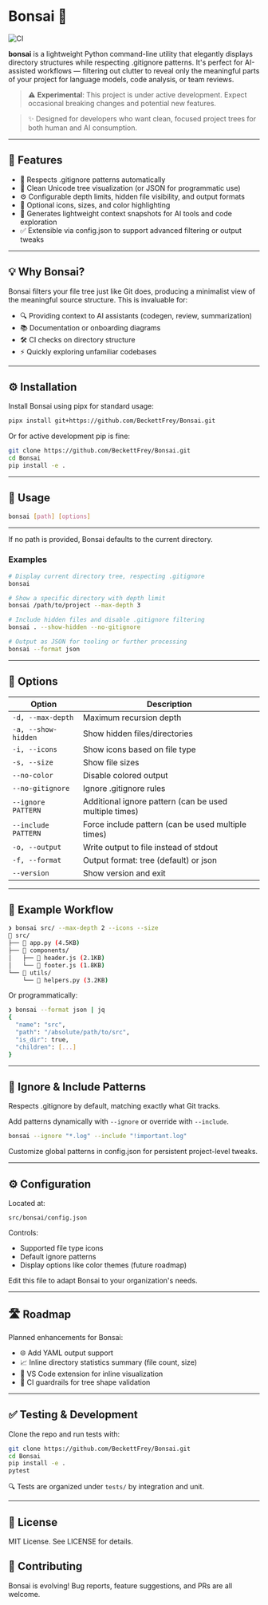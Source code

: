 # Bonsai 🌳
![CI](https://github.com/BeckettFrey/Bonsai/actions/workflows/test.yml/badge.svg)

**bonsai** is a lightweight Python command-line utility that elegantly displays directory structures while respecting .gitignore patterns. It's perfect for AI-assisted workflows — filtering out clutter to reveal only the meaningful parts of your project for language models, code analysis, or team reviews.

> ⚠️ **Experimental**: This project is under active development. Expect occasional breaking changes and potential new features.

> ✨ Designed for developers who want clean, focused project trees for both human and AI consumption.

---

## 🔧 Features

- 🌱 Respects .gitignore patterns automatically
- 📂 Clean Unicode tree visualization (or JSON for programmatic use)
- ⚙️ Configurable depth limits, hidden file visibility, and output formats
- 🎨 Optional icons, sizes, and color highlighting
- 🚀 Generates lightweight context snapshots for AI tools and code exploration
- ✅ Extensible via config.json to support advanced filtering or output tweaks

---

## 💡 Why Bonsai?

Bonsai filters your file tree just like Git does, producing a minimalist view of the meaningful source structure. This is invaluable for:

- 🔍 Providing context to AI assistants (codegen, review, summarization)
- 📚 Documentation or onboarding diagrams
- 🛠️ CI checks on directory structure
- ⚡ Quickly exploring unfamiliar codebases

---

## ⚙️ Installation

Install Bonsai using pipx for standard usage:

```bash
pipx install git+https://github.com/BeckettFrey/Bonsai.git
```

Or for active development pip is fine:

```bash
git clone https://github.com/BeckettFrey/Bonsai.git
cd Bonsai
pip install -e .
```

---

## 🚀 Usage

```bash
bonsai [path] [options]
```

---

If no path is provided, Bonsai defaults to the current directory.

### Examples

```bash
# Display current directory tree, respecting .gitignore
bonsai

# Show a specific directory with depth limit
bonsai /path/to/project --max-depth 3

# Include hidden files and disable .gitignore filtering
bonsai . --show-hidden --no-gitignore

# Output as JSON for tooling or further processing
bonsai --format json
```

---

## 📝 Options

| Option | Description |
|--------|-------------|
| `-d, --max-depth` | Maximum recursion depth |
| `-a, --show-hidden` | Show hidden files/directories |
| `-i, --icons` | Show icons based on file type |
| `-s, --size` | Show file sizes |
| `--no-color` | Disable colored output |
| `--no-gitignore` | Ignore .gitignore rules |
| `--ignore PATTERN` | Additional ignore pattern (can be used multiple times) |
| `--include PATTERN` | Force include pattern (can be used multiple times) |
| `-o, --output` | Write output to file instead of stdout |
| `-f, --format` | Output format: tree (default) or json |
| `--version` | Show version and exit |

---

## 🧠 Example Workflow

```bash
❯ bonsai src/ --max-depth 2 --icons --size
📁 src/
├── 🐍 app.py (4.5KB)
├── 📁 components/
│   ├── 📜 header.js (2.1KB)
│   └── 📜 footer.js (1.8KB)
└── 📁 utils/
    └── 📜 helpers.py (3.2KB)
```

Or programmatically:

```bash
❯ bonsai --format json | jq
{
  "name": "src",
  "path": "/absolute/path/to/src",
  "is_dir": true,
  "children": [...]
}
```

---

## 🚫 Ignore & Include Patterns

Respects .gitignore by default, matching exactly what Git tracks.

Add patterns dynamically with `--ignore` or override with `--include`.

```bash
bonsai --ignore "*.log" --include "!important.log"
```

Customize global patterns in config.json for persistent project-level tweaks.

---

## ⚙️ Configuration

Located at:

```
src/bonsai/config.json
```

Controls:

- Supported file type icons
- Default ignore patterns
- Display options like color themes (future roadmap)

Edit this file to adapt Bonsai to your organization's needs.

---

## 🛣️ Roadmap

Planned enhancements for Bonsai:

- 🌐 Add YAML output support
- 📈 Inline directory statistics summary (file count, size)
- 🚀 VS Code extension for inline visualization
- 🧪 CI guardrails for tree shape validation

---

## ✅ Testing & Development

Clone the repo and run tests with:

```bash
git clone https://github.com/BeckettFrey/Bonsai.git
cd Bonsai
pip install -e .
pytest
```

🔍 Tests are organized under `tests/` by integration and unit.

---

## 📄 License

MIT License. See LICENSE for details.

## 🤝 Contributing

Bonsai is evolving! Bug reports, feature suggestions, and PRs are all welcome.
